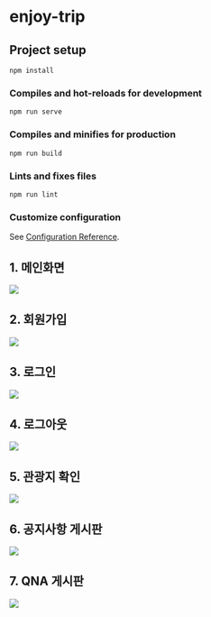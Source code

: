 # enjoy-trip

## Project setup

```
npm install
```

### Compiles and hot-reloads for development

```
npm run serve
```

### Compiles and minifies for production

```
npm run build
```

### Lints and fixes files

```
npm run lint
```

### Customize configuration

See [Configuration Reference](https://cli.vuejs.org/config/).

## 1. 메인화면

![](https://i.imgur.com/oTGPyNd.png)

## 2. 회원가입

![](https://i.imgur.com/nGXfejM.gif)

## 3. 로그인

![](https://i.imgur.com/IBoq0CO.gif)

## 4. 로그아웃

![](https://i.imgur.com/9lbd9M8.gif)

## 5. 관광지 확인

![](https://i.imgur.com/ZCcN2rI.gif)

## 6. 공지사항 게시판

![](https://i.imgur.com/uBLXT0m.gif)

## 7. QNA 게시판

![](https://i.imgur.com/zE64Rwm.gif)
